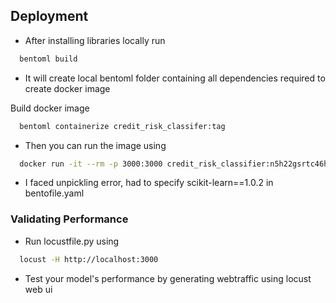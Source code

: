
## Deployment

- After installing libraries locally run
```bash
  bentoml build
```
- It will create local bentoml folder containing all dependencies required to create docker image

Build docker image
```bash
  bentoml containerize credit_risk_classifer:tag
```
- Then you can run the image using
```bash
  docker run -it --rm -p 3000:3000 credit_risk_classifier:n5h22gsrtc46hym3 serve --production
```
- I faced unpickling error, had to specify scikit-learn==1.0.2 in bentofile.yaml

### Validating Performance

- Run locustfile.py using 
```bash
  locust -H http://localhost:3000
```
- Test your model's performance by generating webtraffic using locust web ui
